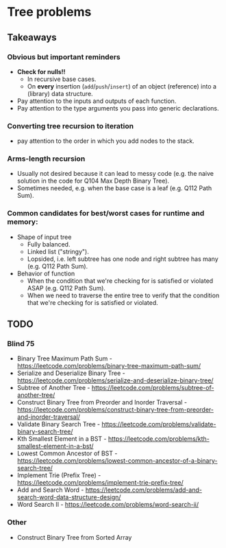 # Tree problems

## Takeaways

### Obvious but important reminders
- **Check for nulls!!**
    - In recursive base cases.
    - On **every** insertion (`add`/`push`/`insert`) of an object (reference) into a (library) data structure.
- Pay attention to the inputs and outputs of each function.
- Pay attention to the type arguments you pass into generic declarations.

### Converting tree recursion to iteration
- pay attention to the order in which you add nodes to the stack.

### Arms-length recursion
- Usually not desired because it can lead to messy code (e.g. the naive solution in the code for Q104 Max Depth Binary Tree).
- Sometimes needed, e.g. when the base case is a leaf (e.g. Q112 Path Sum).

### Common candidates for best/worst cases for runtime and memory:
- Shape of input tree
    - Fully balanced.
    - Linked list ("stringy").
    - Lopsided, i.e. left subtree has one node and right subtree has many (e.g. Q112 Path Sum).
- Behavior of function
    - When the condition that we're checking for is satisfied or violated ASAP (e.g. Q112 Path Sum).
    - When we need to traverse the entire tree to verify that the condition that we're checking for is satisfied or violated.


## TODO

### Blind 75

- Binary Tree Maximum Path Sum - https://leetcode.com/problems/binary-tree-maximum-path-sum/
- Serialize and Deserialize Binary Tree - https://leetcode.com/problems/serialize-and-deserialize-binary-tree/
- Subtree of Another Tree - https://leetcode.com/problems/subtree-of-another-tree/
- Construct Binary Tree from Preorder and Inorder Traversal - https://leetcode.com/problems/construct-binary-tree-from-preorder-and-inorder-traversal/
- Validate Binary Search Tree - https://leetcode.com/problems/validate-binary-search-tree/
- Kth Smallest Element in a BST - https://leetcode.com/problems/kth-smallest-element-in-a-bst/
- Lowest Common Ancestor of BST - https://leetcode.com/problems/lowest-common-ancestor-of-a-binary-search-tree/
- Implement Trie (Prefix Tree) - https://leetcode.com/problems/implement-trie-prefix-tree/
- Add and Search Word - https://leetcode.com/problems/add-and-search-word-data-structure-design/
- Word Search II - https://leetcode.com/problems/word-search-ii/

### Other

- Construct Binary Tree from Sorted Array
